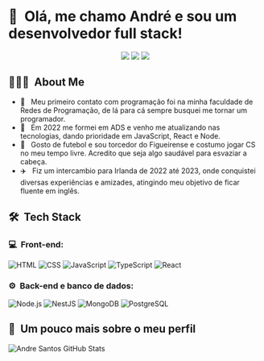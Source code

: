 <h1>👋 &nbsp;Olá, me chamo André e sou um desenvolvedor full stack!</h1>
<p align="center">
<a href="https://www.instagram.com/andre.santoss25/"><img src="https://img.shields.io/badge/-@andre.santoss25-E4405F?style=flat-square&logo=Instagram&logoColor=white"/></a>
<a href="https://www.linkedin.com/in/andr%C3%A9-santos-ba2081139/?locale=pt_BR"><img src="https://img.shields.io/badge/-Andre%20Santos-0077B5?style=flat-square&logo=Linkedin&logoColor=white"/></a>
<a href="mailto:andressouza25@gmail.com"><img src="https://img.shields.io/badge/-andressouza25@gmail.com-D14836?style=flat-square&logo=Gmail&logoColor=white"/></a>

</p>

<h2> 👨🏻‍💻 &nbsp;About Me </h2>

- 📕 &nbsp; Meu primeiro contato com programação foi na minha faculdade de Redes de Programação, de lá para cá sempre busquei me tornar um programador.
- 🚀 &nbsp; Em 2022 me formei em ADS e venho me atualizando nas tecnologias, dando prioridade em JavaScript, React e Node.
- 💚 &nbsp; Gosto de futebol e sou torcedor do Figueirense e costumo jogar CS no meu tempo livre. Acredito que seja algo saudável para esvaziar a cabeça.
- ✈️ &nbsp; Fiz um intercambio para Irlanda de 2022 até 2023, onde conquistei diversas experiências e amizades, atingindo meu objetivo de ficar fluente em inglês.

<h2> 🛠 &nbsp;Tech Stack</h2>
<h3>💻 &nbsp;Front-end:</h3>

![HTML](https://img.shields.io/badge/-HTML-333333?style=flat&logo=HTML5)
![CSS](https://img.shields.io/badge/-CSS-333333?style=flat&logo=CSS3&logoColor=1572B6)
![JavaScript](https://img.shields.io/badge/-JavaScript-333333?style=flat&logo=javascript)
![TypeScript](https://img.shields.io/badge/-TypeScript-333333?style=flat&logo=typescript&logoColor=2D79C7)
![React](https://img.shields.io/badge/-React-333333?style=flat&logo=react)

<h3>⚙️ &nbsp;Back-end e banco de dados:</h3>

![Node.js](https://img.shields.io/badge/-Node.js-333333?style=flat&logo=node.js)
![NestJS](https://img.shields.io/badge/-NestJS-333333?style=flat&logo=nestjs&logoColor=E535AB)
![MongoDB](https://img.shields.io/badge/-MongoDB-333333?style=flat&logo=mongodb)
![PostgreSQL](https://img.shields.io/badge/-PostgreSQL-333333?style=flat&logo=postgresql)

<h2>🚀 &nbsp;Um pouco mais sobre o meu perfil</h2>

![Andre Santos GitHub Stats](https://github-readme-stats.vercel.app/api?username=andressouza25&show_icons=true&theme=dracula)
